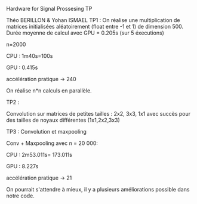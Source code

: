 Hardware for Signal Prossesing TP

Théo BERILLON & Yohan ISMAEL
TP1 :
On réalise une multiplication de matrices initialisées aléatoirement (float entre -1 et 1) de dimension 500.
Durée moyenne de calcul avec GPU = 0.205s (sur 5 éxecutions)


n=2000

CPU : 1m40s=100s

GPU : 0.415s

accélération pratique -> 240

On réalise n*n calculs en parallèle.

TP2 :

Convolution sur matrices de petites tailles : 2x2, 3x3, 1x1 avec succès pour des tailles de noyaux différentes (1x1,2x2,3x3)


TP3 : Convolution et maxpooling
 
Conv + Maxpooling avec n = 20 000:

CPU : 2m53.011s= 173.011s

GPU : 8.227s

accélération pratique -> 21

On pourrait s'attendre à mieux, il y a plusieurs améliorations possible dans notre code.
